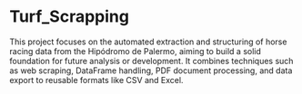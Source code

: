 # Turf_Scrapping
This project focuses on the automated extraction and structuring of horse racing data from the Hipódromo de Palermo, aiming to build a solid foundation for future analysis or development. It combines techniques such as web scraping, DataFrame handling, PDF document processing, and data export to reusable formats like CSV and Excel.

